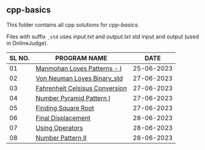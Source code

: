 ## cpp-basics

This folder contains all cpp solutions for _cpp-basics_.

Files with suffix `_std` uses _input.txt_ and _output.txt_ std input and output (used in OnlineJudge).

| SL NO. | PROGRAM NAME                                                              | DATE       |
| ------ | ------------------------------------------------------------------------- | ---------- |
| 01     | [Manmohan Loves Patterns - I](<01_Manmohan Loves Patterns - I.cpp>)       | 25-06-2023 |
| 02     | [Von Neuman Loves Binary_std](<02_Von Neuman Loves Binary_std.cpp>)       | 27-06-2023 |
| 03     | [Fahrenheit Celsisus Conversion](<03_Fahrenheit Celsisus Conversion.cpp>) | 27-06-2023 |
| 04     | [Number Pyramid Pattern I](<04_Number Pyramid Pattern I.cpp>)             | 27-06-2023 |
| 05     | [Finding Square Root](<05_Finding Square Root.cpp>)                       | 27-06-2023 |
| 06 | [Final Displacement](<06_Final Displacement.cpp>) | 28-06-2023 |
| 07 | [Using Operators](<07_Using Operators.cpp>) | 28-06-2023 | 
| 08 | [Number Pattern II](<08_Number Pattern II.cpp>) | 28-06-2023 | 
